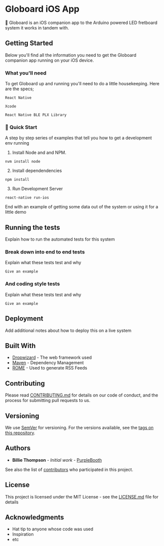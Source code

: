 # Globoard iOS App

📣 Globoard is an iOS companion app to the Arduino powered LED fretboard system it works in tandem with. 

## Getting Started

Below you'll find all the information you need to get the Globoard companion app running on your iOS device.

### What you'll need

To get Globoard up and running you'll need to do a little housekeeping. Here are the specs;

```
React Native
```
```
Xcode
```
```
React Native BLE PLX Library
```

### 🚀 Quick Start

A step by step series of examples that tell you how to get a development env running

1. Install Node and and NPM.

```
nvm install node
```
2. Install dependendencies
```
npm install 
```
3. Run Development Server
```
react-native run-ios
```

End with an example of getting some data out of the system or using it for a little demo

## Running the tests

Explain how to run the automated tests for this system

### Break down into end to end tests

Explain what these tests test and why

```
Give an example
```

### And coding style tests

Explain what these tests test and why

```
Give an example
```

## Deployment

Add additional notes about how to deploy this on a live system

## Built With

* [Dropwizard](http://www.dropwizard.io/1.0.2/docs/) - The web framework used
* [Maven](https://maven.apache.org/) - Dependency Management
* [ROME](https://rometools.github.io/rome/) - Used to generate RSS Feeds

## Contributing

Please read [CONTRIBUTING.md](https://gist.github.com/PurpleBooth/b24679402957c63ec426) for details on our code of conduct, and the process for submitting pull requests to us.

## Versioning

We use [SemVer](http://semver.org/) for versioning. For the versions available, see the [tags on this repository](https://github.com/your/project/tags). 

## Authors

* **Billie Thompson** - *Initial work* - [PurpleBooth](https://github.com/PurpleBooth)

See also the list of [contributors](https://github.com/your/project/contributors) who participated in this project.

## License

This project is licensed under the MIT License - see the [LICENSE.md](LICENSE.md) file for details

## Acknowledgments

* Hat tip to anyone whose code was used
* Inspiration
* etc
